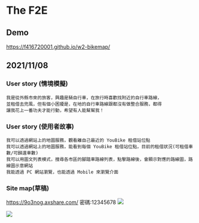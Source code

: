 # The F2E

## Demo
https://f416720001.github.io/w2-bikemap/


## 2021/11/08
### User story (情境模擬)
```mediawiki=
我是從外縣市來的旅客，興趣是騎自行車，在旅行時喜歡找附近的自行車路線，
並租借去兜風，但有個小困擾是，在地的自行車路線跟都沒有做整合服務，都得
讓我花上一番功夫才能行動，希望有人能幫幫我！
```
### User story (使用者故事)
```
我可以透過網站上的地圖服務，觀看離自己最近的 YouBike 租借站位點
我可以透過網站上的地圖服務，能看到每個 YouBike 租借站位點，目前的租借狀況(可租借車數/可歸還車數)
我可以用圖文列表模式，搜尋各市區的腳踏車路線列表，點擊路線後，會顯示對應的路線圖，路線圖示意網站
我能透過 PC 網站瀏覽，也能透過 Mobile 來瀏覽介面
```

### Site map(草稿)
https://9o3nog.axshare.com/
密碼:12345678
![](https://i.imgur.com/MopYfkh.png)

![](https://i.imgur.com/qHZmkFb.jpg)
